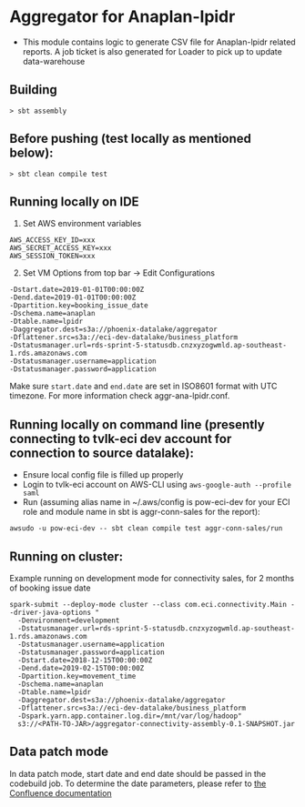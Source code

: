 # Aggregator for Anaplan-lpidr
- This module contains logic to generate CSV file for Anaplan-lpidr related reports. A job ticket is also generated for Loader to pick up to update data-warehouse

## Building
```
> sbt assembly
```

## Before pushing (test locally as mentioned below):
```
> sbt clean compile test
```

## Running locally on IDE
1. Set AWS environment variables
```
AWS_ACCESS_KEY_ID=xxx
AWS_SECRET_ACCESS_KEY=xxx
AWS_SESSION_TOKEN=xxx
```

2. Set VM Options from top bar -> Edit Configurations 
```
-Dstart.date=2019-01-01T00:00:00Z
-Dend.date=2019-01-01T00:00:00Z
-Dpartition.key=booking_issue_date
-Dschema.name=anaplan
-Dtable.name=lpidr
-Daggregator.dest=s3a://phoenix-datalake/aggregator
-Dflattener.src=s3a://eci-dev-datalake/business_platform
-Dstatusmanager.url=rds-sprint-5-statusdb.cnzxyzogwmld.ap-southeast-1.rds.amazonaws.com
-Dstatusmanager.username=application
-Dstatusmanager.password=application
```

Make sure `start.date` and `end.date` are set in ISO8601 format with UTC timezone. For more information check aggr-ana-lpidr.conf.

## Running locally on command line (presently connecting to tvlk-eci dev account for connection to source datalake):
* Ensure local config file is filled up properly
* Login to tvlk-eci account on AWS-CLI using `aws-google-auth --profile saml`
* Run (assuming alias name in ~/.aws/config is pow-eci-dev for your ECI role and module name in sbt is aggr-conn-sales for the report):

```
awsudo -u pow-eci-dev -- sbt clean compile test aggr-conn-sales/run
```

## Running on cluster:
Example running on development mode for connectivity sales, for 2 months of booking issue date
```
spark-submit --deploy-mode cluster --class com.eci.connectivity.Main --driver-java-options "
  -Denvironment=development
  -Dstatusmanager.url=rds-sprint-5-statusdb.cnzxyzogwmld.ap-southeast-1.rds.amazonaws.com
  -Dstatusmanager.username=application
  -Dstatusmanager.password=application
  -Dstart.date=2018-12-15T00:00:00Z
  -Dend.date=2019-02-15T00:00:00Z
  -Dpartition.key=movement_time
  -Dschema.name=anaplan
  -Dtable.name=lpidr
  -Daggregator.dest=s3a://phoenix-datalake/aggregator
  -Dflattener.src=s3a://eci-dev-datalake/business_platform
  -Dspark.yarn.app.container.log.dir=/mnt/var/log/hadoop"
  s3://<PATH-TO-JAR>/aggregator-connectivity-assembly-0.1-SNAPSHOT.jar
```

## Data patch mode
In data patch mode, start date and end date should be passed in the codebuild job. To determine the date parameters, please 
refer to [the Confluence documentation](https://29022131.atlassian.net/wiki/spaces/ECI/pages/1020429147/Aggregator+start+date+and+end+date+in+data+patch+mode)
